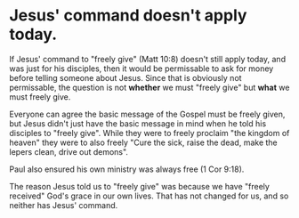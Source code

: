 
# Jesus' command doesn't apply today.

If Jesus' command to "freely give" (Matt 10:8) doesn't still apply today, and was just for his disciples, then it would be permissable to ask for money before telling someone about Jesus. Since that is obviously not permissable, the question is not __whether__ we must "freely give" but __what__ we must freely give.

Everyone can agree the basic message of the Gospel must be freely given, but Jesus didn't just have the basic message in mind when he told his disciples to "freely give". While they were to freely proclaim "the kingdom of heaven" they were to also freely "Cure the sick, raise the dead, make the lepers clean, drive out demons".

Paul also ensured his own ministry was always free (1 Cor 9:18).

The reason Jesus told us to "freely give" was because we have "freely received" God's grace in our own lives. That has not changed for us, and so neither has Jesus' command.

<ArticlePreview id='command-many-overlook'></ArticlePreview>

